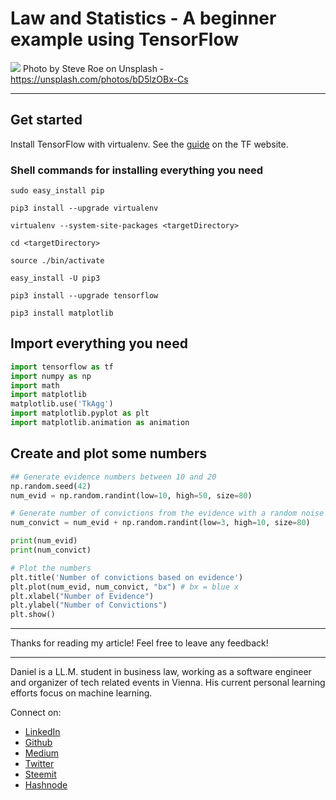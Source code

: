 # Law and Statistics - A beginner example using TensorFlow
[<img src="https://images.unsplash.com/photo-1530278761482-a352c8e3192c?ixlib=rb-0.3.5&ixid=eyJhcHBfaWQiOjEyMDd9&s=70c20f6eb1e412c2ae298211e04cef2f&auto=format&fit=crop&w=2764&q=80">](
https://unsplash.com/photos/bD5lzOBx-Cs)
Photo by Steve Roe on Unsplash - https://unsplash.com/photos/bD5lzOBx-Cs



---

## Get started

Install TensorFlow with virtualenv. See the [guide](https://www.tensorflow.org/install/install_mac) on the TF website.

### Shell commands for installing everything you need

```shell
sudo easy_install pip

pip3 install --upgrade virtualenv 

virtualenv --system-site-packages <targetDirectory>

cd <targetDirectory>

source ./bin/activate 

easy_install -U pip3

pip3 install --upgrade tensorflow 

pip3 install matplotlib

```

## Import everything you need

```python
import tensorflow as tf
import numpy as np
import math
import matplotlib  
matplotlib.use('TkAgg')   
import matplotlib.pyplot as plt  
import matplotlib.animation as animation
```

## Create and plot some numbers

```python
## Generate evidence numbers between 10 and 20
np.random.seed(42)
num_evid = np.random.randint(low=10, high=50, size=80)

# Generate number of convictions from the evidence with a random noise added
num_convict = num_evid + np.random.randint(low=3, high=10, size=80)

print(num_evid)
print(num_convict)

# Plot the numbers
plt.title('Number of convictions based on evidence')
plt.plot(num_evid, num_convict, "bx") # bx = blue x
plt.xlabel("Number of Evidence")
plt.ylabel("Number of Convictions")
plt.show()
```


---

Thanks for reading my article! Feel free to leave any feedback! 

---

Daniel is a LL.M. student in business law, working as a software engineer and organizer of tech related events in Vienna. 
His current personal learning efforts focus on machine learning. 

Connect on:
- [LinkedIn](https://www.linkedin.com/in/createdd) 
- [Github](https://github.com/Createdd)
- [Medium](https://medium.com/@ddcreationstudi)
- [Twitter](https://twitter.com/DDCreationStudi)
- [Steemit](https://steemit.com/@createdd)
- [Hashnode](https://hashnode.com/@DDCreationStudio)

<!-- Written by Daniel Deutsch (deudan1010@gmail.com) -->